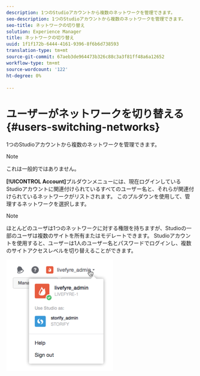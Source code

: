 ```yaml
---
description: 1つのStudioアカウントから複数のネットワークを管理できます。
seo-description: 1つのStudioアカウントから複数のネットワークを管理できます。
seo-title: ネットワークの切り替え
solution: Experience Manager
title: ネットワークの切り替え
uuid: 1f1f172b-6444-4161-9396-8f6b6d738593
translation-type: tm+mt
source-git-commit: 67aeb3de964473b326c88c3a3f81ff48a6a12652
workflow-type: tm+mt
source-wordcount: '122'
ht-degree: 0%

---
```



# ユーザーがネットワークを切り替える{#users-switching-networks}

1つのStudioアカウントから複数のネットワークを管理できます。

>[!NOTE]
>
>これは一般的ではありません。

**[!UICONTROL Account]**&#x200B;プルダウンメニューには、現在ログインしているStudioアカウントに関連付けられているすべてのユーザー名と、それらが関連付けられているネットワークがリストされます。 このプルダウンを使用して、管理するネットワークを選択します。

>[!NOTE]
>
>ほとんどのユーザは1つのネットワークに対する権限を持ちますが、Studioの一部のユーザは複数のサイトを所有またはモデレートできます。 Studioアカウントを使用すると、ユーザーは1人のユーザー名とパスワードでログインし、複数のサイトアクセスレベルを切り替えることができます。

![](assets/UsersChangeAccount-285x300.png)

